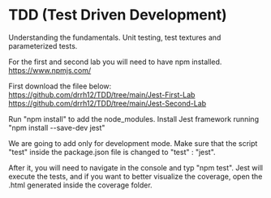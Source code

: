 # TDD (Test Driven Development)

Understanding the fundamentals. Unit testing, test textures and parameterized tests.

For the first and second lab you will need to have npm installed.
https://www.npmjs.com/

First download the filee below:
https://github.com/drrh12/TDD/tree/main/Jest-First-Lab
https://github.com/drrh12/TDD/tree/main/Jest-Second-Lab

Run "npm install" to add the node_modules.
Install Jest framework running "npm install --save-dev jest"

We are going to add only for development mode. Make sure that the script "test" inside the package.json file is changed to "test" : "jest".

After it, you will need to navigate in the console and typ "npm test". Jest will execute the tests, and if you want to better visualize the coverage, open the .html generated inside the coverage folder.
